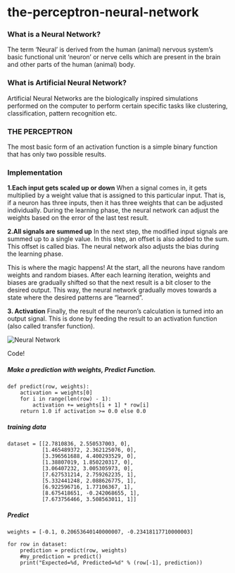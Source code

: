 # the-perceptron-neural-network

### What is a Neural Network?

The term ‘Neural’ is derived from the human (animal) nervous system’s basic functional unit ‘neuron’ or nerve cells which are present in the brain and other parts of the human (animal) body.

### What is Artificial Neural Network?
Artificial Neural Networks are the biologically inspired simulations performed on the computer to perform certain specific tasks like clustering, classification, pattern recognition etc.

### THE PERCEPTRON 
The most basic form of an activation function is a simple binary function that has only two possible results.

### Implementation

**1.Each input gets scaled up or down**
When a signal comes in, it gets multiplied by a weight value that is assigned to this particular input. That is, if a neuron has three inputs, then it has three weights that can be adjusted individually. During the learning phase, the neural network can adjust the weights based on the error of the last test result.

**2.All signals are summed up**
In the next step, the modified input signals are summed up to a single value. In this step, an offset is also added to the sum. This offset is called bias. The neural network also adjusts the bias during the learning phase.

This is where the magic happens! At the start, all the neurons have random weights and random biases. After each learning iteration, weights and biases are gradually shifted so that the next result is a bit closer to the desired output. This way, the neural network gradually moves towards a state where the desired patterns are “learned”.

**3. Activation**
Finally, the result of the neuron’s calculation is turned into an output signal. This is done by feeding the result to an activation function (also called transfer function).


![](https://cdn.discordapp.com/attachments/391971809563508738/405209925497651213/Screen_Shot_2018-01-23_at_9.27.08_AM.png "Neural Network")

Code!

##### Make a prediction with weights, Predict Function.

```python3
def predict(row, weights):
    activation = weights[0]
    for i in range(len(row) - 1):
        activation += weights[i + 1] * row[i]
    return 1.0 if activation >= 0.0 else 0.0
```


##### training data

```python3
dataset = [[2.7810836, 2.550537003, 0],
           [1.465489372, 2.362125076, 0],
           [3.396561688, 4.400293529, 0],
           [1.38807019, 1.850220317, 0],
           [3.06407232, 3.005305973, 0],
           [7.627531214, 2.759262235, 1],
           [5.332441248, 2.088626775, 1],
           [6.922596716, 1.77106367, 1],
           [8.675418651, -0.242068655, 1],
           [7.673756466, 3.508563011, 1]]
```

##### Predict

```python3
weights = [-0.1, 0.20653640140000007, -0.23418117710000003]

for row in dataset:
    prediction = predict(row, weights)
    #my_prediction = predict()
    print("Expected=%d, Predicted=%d" % (row[-1], prediction))
```